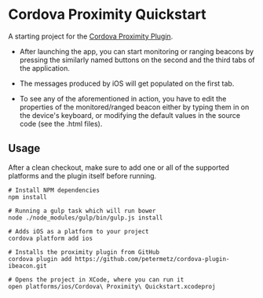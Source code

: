 Cordova Proximity Quickstart
=====================

A starting project for the [Cordova Proximity Plugin](https://github.com/petermetz/cordova-plugin-ibeacon).

* After launching the app, you can start monitoring or ranging beacons by pressing the similarly named buttons on the
second and the third tabs of the application.
 
* The messages produced by iOS will get populated on the first tab.

* To see any of the aforementioned in action, you have to edit the properties of the monitored/ranged beacon either by
typing them in on the device's keyboard, or modifying the default values in the source code (see the .html files).

## Usage

After a clean checkout, make sure to add one or all of the supported platforms and the plugin itself before running.
    
    # Install NPM dependencies
    npm install
    
    # Running a gulp task which will run bower
    node ./node_modules/gulp/bin/gulp.js install
    
    # Adds iOS as a platform to your project
    cordova platform add ios 
    
    # Installs the proximity plugin from GitHub
    cordova plugin add https://github.com/petermetz/cordova-plugin-ibeacon.git
    
    # Opens the project in XCode, where you can run it
    open platforms/ios/Cordova\ Proximity\ Quickstart.xcodeproj
    